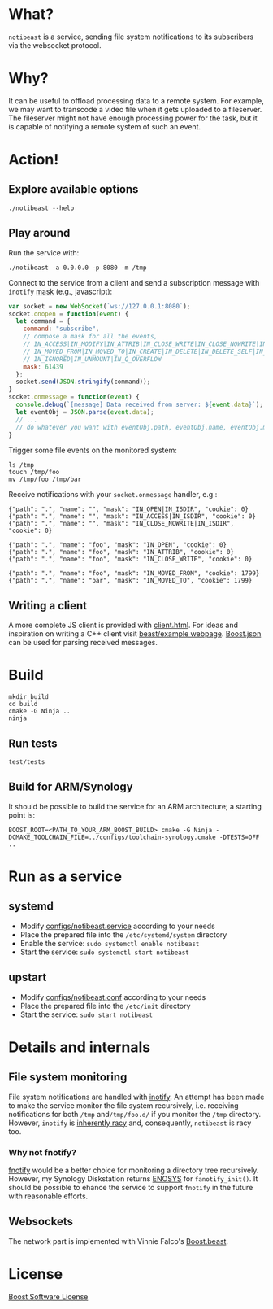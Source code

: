 # What?
`notibeast` is a service, sending file system notifications to its subscribers via the websocket protocol.

# Why?
It can be useful to offload processing data to a remote system. For example, we may want to transcode a video file when it gets uploaded to a fileserver. The fileserver might not have enough processing power for the task, but it is capable of notifying a remote system of such an event.

# Action!

## Explore available options

```console
./notibeast --help
```

## Play around

Run the service with:

```console
./notibeast -a 0.0.0.0 -p 8080 -m /tmp
```

Connect to the service from a client and send a subscription message with `inotify` [mask](https://www.man7.org/linux/man-pages/man7/inotify.7.html) (e.g., javascript):

```js
var socket = new WebSocket(`ws://127.0.0.1:8080`);
socket.onopen = function(event) {
  let command = {
    command: "subscribe",
    // compose a mask for all the events,
    // IN_ACCESS|IN_MODIFY|IN_ATTRIB|IN_CLOSE_WRITE|IN_CLOSE_NOWRITE|IN_OPEN|
    // IN_MOVED_FROM|IN_MOVED_TO|IN_CREATE|IN_DELETE|IN_DELETE_SELF|IN_MOVE_SELF|
    // IN_IGNORED|IN_UNMOUNT|IN_Q_OVERFLOW
    mask: 61439
  };
  socket.send(JSON.stringify(command));
}
socket.onmessage = function(event) {
  console.debug(`[message] Data received from server: ${event.data}`);
  let eventObj = JSON.parse(event.data);
  // ...
  // do whatever you want with eventObj.path, eventObj.name, eventObj.mask, eventObj.cookie
}
```

Trigger some file events on the monitored system:

```console
ls /tmp
touch /tmp/foo
mv /tmp/foo /tmp/bar
```

Receive notifications with your `socket.onmessage` handler, e.g.:

```
{"path": ".", "name": "", "mask": "IN_OPEN|IN_ISDIR", "cookie": 0}
{"path": ".", "name": "", "mask": "IN_ACCESS|IN_ISDIR", "cookie": 0}
{"path": ".", "name": "", "mask": "IN_CLOSE_NOWRITE|IN_ISDIR", "cookie": 0}

{"path": ".", "name": "foo", "mask": "IN_OPEN", "cookie": 0}
{"path": ".", "name": "foo", "mask": "IN_ATTRIB", "cookie": 0}
{"path": ".", "name": "foo", "mask": "IN_CLOSE_WRITE", "cookie": 0}

{"path": ".", "name": "foo", "mask": "IN_MOVED_FROM", "cookie": 1799}
{"path": ".", "name": "bar", "mask": "IN_MOVED_TO", "cookie": 1799}
```

## Writing a client
A more complete JS client is provided with [client.html](client.html). For ideas and inspiration on writing a C++ client visit [beast/example webpage](https://www.boost.org/doc/libs/1_76_0/libs/beast/example/websocket/client/). [Boost.json](https://www.boost.org/doc/libs/1_76_0/libs/json/doc/html/index.html) can be used for parsing received messages.

# Build

```console
mkdir build
cd build
cmake -G Ninja ..
ninja
```

## Run tests

```console
test/tests
```

## Build for ARM/Synology

It should be possible to build the service for an ARM architecture; a starting point is:

```console
BOOST_ROOT=<PATH_TO_YOUR_ARM_BOOST_BUILD> cmake -G Ninja -DCMAKE_TOOLCHAIN_FILE=../configs/toolchain-synology.cmake -DTESTS=OFF ..
```

# Run as a service

## systemd
* Modify [configs/notibeast.service](configs/notibeast.service) according to your needs
* Place the prepared file into the `/etc/systemd/system` directory
* Enable the service: `sudo systemctl enable notibeast`
* Start the service: `sudo systemctl start notibeast`

## upstart
* Modify [configs/notibeast.conf](configs/notibeast.conf) according to your needs
* Place the prepared file into the `/etc/init` directory
* Start the service: `sudo start notibeast`

# Details and internals

## File system monitoring
File system notifications are handled with [inotify](https://www.man7.org/linux/man-pages/man7/inotify.7.html). An attempt has been made to make the service monitor the file system recursively, i.e. receiving notifications for both `/tmp` and`/tmp/foo.d/` if you monitor the `/tmp` directory. However, `inotify` is [inherently racy](https://www.man7.org/linux/man-pages/man7/inotify.7.html#NOTES) and, consequently, `notibeast` is racy too.

### Why not fnotify?
[fnotify](https://man7.org/linux/man-pages/man7/fanotify.7.html) would be a better choice for monitoring a directory tree recursively. However, my Synology Diskstation returns [ENOSYS](https://man7.org/linux/man-pages/man2/fanotify_init.2.html#ERRORS) for `fanotify_init()`. It should be possible to ehance the service to support `fnotify` in the future with reasonable efforts.

## Websockets
The network part is implemented with Vinnie Falco's [Boost.beast](https://www.boost.org/doc/libs/1_76_0/libs/beast/doc/html/index.html).

# License
[Boost Software License](LICENSE_1_0.txt)
